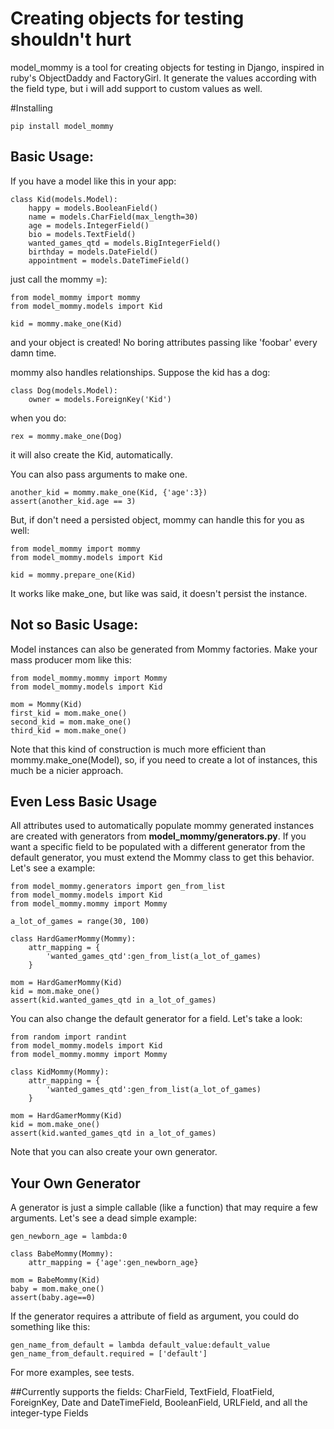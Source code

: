 # Creating objects for testing shouldn't hurt

model_mommy is a tool for creating objects for testing in Django, inspired in ruby's ObjectDaddy and FactoryGirl.
It generate the values according with the field type, but i will add support to custom values as well.

#Installing

    pip install model_mommy

## Basic Usage:

If you have a model like this in your app:

    class Kid(models.Model):
        happy = models.BooleanField()
        name = models.CharField(max_length=30)
        age = models.IntegerField()
        bio = models.TextField()
        wanted_games_qtd = models.BigIntegerField()
        birthday = models.DateField()
        appointment = models.DateTimeField()

just call the mommy =):

    from model_mommy import mommy
    from model_mommy.models import Kid

    kid = mommy.make_one(Kid)


and your object is created! No boring attributes passing like 'foobar' every damn time.


mommy also handles relationships. Suppose the kid has a dog:

    class Dog(models.Model):
        owner = models.ForeignKey('Kid')

when you do:

    rex = mommy.make_one(Dog)

it will also create the Kid, automatically.

You can also pass arguments to make one.

    another_kid = mommy.make_one(Kid, {'age':3})
    assert(another_kid.age == 3)

But, if don't need a persisted object, mommy can handle this for you as well:

    from model_mommy import mommy
    from model_mommy.models import Kid

    kid = mommy.prepare_one(Kid)

It works like make_one, but like was said, it doesn't persist the instance.

## Not so Basic Usage:

Model instances can also be generated from Mommy factories. Make your
mass producer mom like this:

    from model_mommy.mommy import Mommy
    from model_mommy.models import Kid

    mom = Mommy(Kid)
    first_kid = mom.make_one()
    second_kid = mom.make_one()
    third_kid = mom.make_one()

Note that this kind of construction is much more efficient than
mommy.make_one(Model), so, if you need to create a lot of instances,
this much be a nicier approach.

## Even Less Basic Usage

All attributes used to automatically populate mommy generated instances
are created with generators from **model_mommy/generators.py**. If you want
a specific field to be populated with a different generator from the default
generator, you must extend the Mommy class to get this behavior. Let's see a example:

    from model_mommy.generators import gen_from_list
    from model_mommy.models import Kid
    from model_mommy.mommy import Mommy

    a_lot_of_games = range(30, 100)

    class HardGamerMommy(Mommy):
        attr_mapping = {
            'wanted_games_qtd':gen_from_list(a_lot_of_games)
        }

    mom = HardGamerMommy(Kid)
    kid = mom.make_one()
    assert(kid.wanted_games_qtd in a_lot_of_games)

You can also change the default generator for a field. Let's take a look:

    from random import randint
    from model_mommy.models import Kid
    from model_mommy.mommy import Mommy

    class KidMommy(Mommy):
        attr_mapping = {
            'wanted_games_qtd':gen_from_list(a_lot_of_games)
        }

    mom = HardGamerMommy(Kid)
    kid = mom.make_one()
    assert(kid.wanted_games_qtd in a_lot_of_games)

Note that you can also create your own generator.

## Your Own Generator

A generator is just a simple callable (like a function) that may require a few arguments.
Let's see a dead simple example:

    gen_newborn_age = lambda:0

    class BabeMommy(Mommy):
        attr_mapping = {'age':gen_newborn_age}

    mom = BabeMommy(Kid)
    baby = mom.make_one()
    assert(baby.age==0)

If the generator requires a attribute of field as argument, you could do something like this:

    gen_name_from_default = lambda default_value:default_value
    gen_name_from_default.required = ['default']

For more examples, see tests.

##Currently supports the fields:
CharField, TextField, FloatField, ForeignKey, Date and DateTimeField, BooleanField, URLField, and all the integer-type Fields

